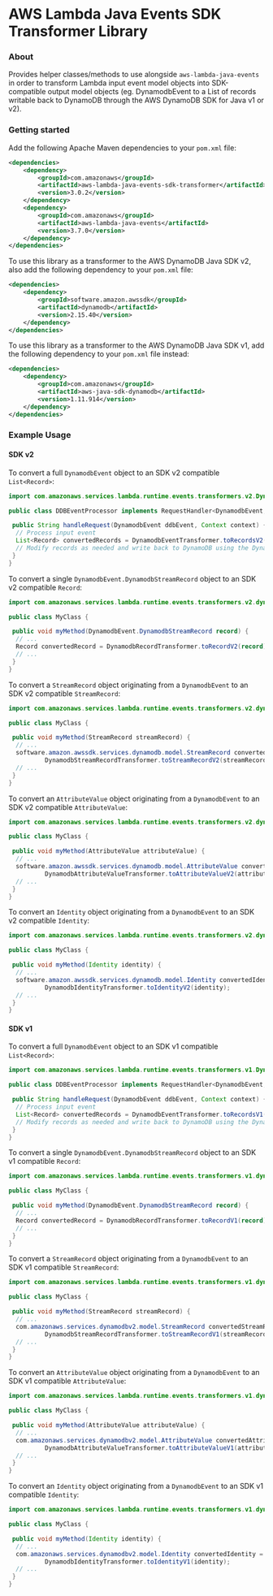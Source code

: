 # AWS Lambda Java Events SDK Transformer Library

### About

Provides helper classes/methods to use alongside `aws-lambda-java-events` in order to transform Lambda input event model
 objects into SDK-compatible output model objects 
 (eg. DynamodbEvent to a List of records writable back to DynamoDB through the AWS DynamoDB SDK for Java v1 or v2).
 

### Getting started

Add the following Apache Maven dependencies to your `pom.xml` file:

```xml
<dependencies>
    <dependency>
        <groupId>com.amazonaws</groupId>
        <artifactId>aws-lambda-java-events-sdk-transformer</artifactId>
        <version>3.0.2</version>
    </dependency>
    <dependency>
        <groupId>com.amazonaws</groupId>
        <artifactId>aws-lambda-java-events</artifactId>
        <version>3.7.0</version>
    </dependency>
</dependencies>
```

To use this library as a transformer to the AWS DynamoDB Java SDK v2, also add the following dependency to your `pom.xml` file:

```xml
<dependencies>
    <dependency>
        <groupId>software.amazon.awssdk</groupId>
        <artifactId>dynamodb</artifactId>
        <version>2.15.40</version>
    </dependency>
</dependencies>
```

To use this library as a transformer to the AWS DynamoDB Java SDK v1, add the following dependency to your `pom.xml` file instead:

```xml
<dependencies>
    <dependency>
        <groupId>com.amazonaws</groupId>
        <artifactId>aws-java-sdk-dynamodb</artifactId>
        <version>1.11.914</version>
    </dependency>
</dependencies>
```


### Example Usage

#### SDK v2

To convert a full `DynamodbEvent` object to an SDK v2 compatible `List<Record>`:

```java
import com.amazonaws.services.lambda.runtime.events.transformers.v2.DynamodbEventTransformer;

public class DDBEventProcessor implements RequestHandler<DynamodbEvent, String> {

 public String handleRequest(DynamodbEvent ddbEvent, Context context) {
  // Process input event
  List<Record> convertedRecords = DynamodbEventTransformer.toRecordsV2(ddbEvent);
  // Modify records as needed and write back to DynamoDB using the DynamoDB AWS SDK for Java 2.0
 }
}
```

To convert a single `DynamodbEvent.DynamodbStreamRecord` object to an SDK v2 compatible `Record`:

```java
import com.amazonaws.services.lambda.runtime.events.transformers.v2.dynamodb.DynamodbRecordTransformer;

public class MyClass {

 public void myMethod(DynamodbEvent.DynamodbStreamRecord record) {
  // ...
  Record convertedRecord = DynamodbRecordTransformer.toRecordV2(record);
  // ...
 }
}
```

To convert a `StreamRecord` object originating from a `DynamodbEvent` to an SDK v2 compatible `StreamRecord`:

```java
import com.amazonaws.services.lambda.runtime.events.transformers.v2.dynamodb.DynamodbStreamRecordTransformer;

public class MyClass {

 public void myMethod(StreamRecord streamRecord) {
  // ...
  software.amazon.awssdk.services.dynamodb.model.StreamRecord convertedStreamRecord =
          DynamodbStreamRecordTransformer.toStreamRecordV2(streamRecord);
  // ...
 }
}
```

To convert an `AttributeValue` object originating from a `DynamodbEvent` to an SDK v2 compatible `AttributeValue`:

```java
import com.amazonaws.services.lambda.runtime.events.transformers.v2.dynamodb.DynamodbAttributeValueTransformer;

public class MyClass {

 public void myMethod(AttributeValue attributeValue) {
  // ...
  software.amazon.awssdk.services.dynamodb.model.AttributeValue convertedAttributeValue =
          DynamodbAttributeValueTransformer.toAttributeValueV2(attributeValue);
  // ...
 }
}
```

To convert an `Identity` object originating from a `DynamodbEvent` to an SDK v2 compatible `Identity`:

```java
import com.amazonaws.services.lambda.runtime.events.transformers.v2.dynamodb.DynamodbIdentityTransformer;

public class MyClass {

 public void myMethod(Identity identity) {
  // ...
  software.amazon.awssdk.services.dynamodb.model.Identity convertedIdentity =
          DynamodbIdentityTransformer.toIdentityV2(identity);
  // ...
 }
}
```

#### SDK v1

To convert a full `DynamodbEvent` object to an SDK v1 compatible `List<Record>`:

```java
import com.amazonaws.services.lambda.runtime.events.transformers.v1.DynamodbEventTransformer;

public class DDBEventProcessor implements RequestHandler<DynamodbEvent, String> {

 public String handleRequest(DynamodbEvent ddbEvent, Context context) {
  // Process input event
  List<Record> convertedRecords = DynamodbEventTransformer.toRecordsV1(ddbEvent);
  // Modify records as needed and write back to DynamoDB using the DynamoDB AWS SDK for Java 2.0
 }
}
```

To convert a single `DynamodbEvent.DynamodbStreamRecord` object to an SDK v1 compatible `Record`:

```java
import com.amazonaws.services.lambda.runtime.events.transformers.v1.dynamodb.DynamodbRecordTransformer;

public class MyClass {

 public void myMethod(DynamodbEvent.DynamodbStreamRecord record) {
  // ...
  Record convertedRecord = DynamodbRecordTransformer.toRecordV1(record);
  // ...
 }
}
```

To convert a `StreamRecord` object originating from a `DynamodbEvent` to an SDK v1 compatible `StreamRecord`:

```java
import com.amazonaws.services.lambda.runtime.events.transformers.v1.dynamodb.DynamodbStreamRecordTransformer;

public class MyClass {

 public void myMethod(StreamRecord streamRecord) {
  // ...
  com.amazonaws.services.dynamodbv2.model.StreamRecord convertedStreamRecord =
          DynamodbStreamRecordTransformer.toStreamRecordV1(streamRecord);
  // ...
 }
}
```

To convert an `AttributeValue` object originating from a `DynamodbEvent` to an SDK v1 compatible `AttributeValue`:

```java
import com.amazonaws.services.lambda.runtime.events.transformers.v1.dynamodb.DynamodbAttributeValueTransformer;

public class MyClass {

 public void myMethod(AttributeValue attributeValue) {
  // ...
  com.amazonaws.services.dynamodbv2.model.AttributeValue convertedAttributeValue =
          DynamodbAttributeValueTransformer.toAttributeValueV1(attributeValue);
  // ...
 }
}
```

To convert an `Identity` object originating from a `DynamodbEvent` to an SDK v1 compatible `Identity`:

```java
import com.amazonaws.services.lambda.runtime.events.transformers.v1.dynamodb.DynamodbIdentityTransformer;

public class MyClass {

 public void myMethod(Identity identity) {
  // ...
  com.amazonaws.services.dynamodbv2.model.Identity convertedIdentity =
          DynamodbIdentityTransformer.toIdentityV1(identity);
  // ...
 }
}
```